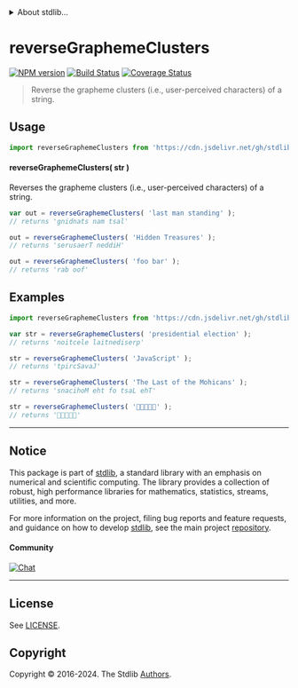 <!--

@license Apache-2.0

Copyright (c) 2023 The Stdlib Authors.

Licensed under the Apache License, Version 2.0 (the "License");
you may not use this file except in compliance with the License.
You may obtain a copy of the License at

   http://www.apache.org/licenses/LICENSE-2.0

Unless required by applicable law or agreed to in writing, software
distributed under the License is distributed on an "AS IS" BASIS,
WITHOUT WARRANTIES OR CONDITIONS OF ANY KIND, either express or implied.
See the License for the specific language governing permissions and
limitations under the License.

-->


<details>
  <summary>
    About stdlib...
  </summary>
  <p>We believe in a future in which the web is a preferred environment for numerical computation. To help realize this future, we've built stdlib. stdlib is a standard library, with an emphasis on numerical and scientific computation, written in JavaScript (and C) for execution in browsers and in Node.js.</p>
  <p>The library is fully decomposable, being architected in such a way that you can swap out and mix and match APIs and functionality to cater to your exact preferences and use cases.</p>
  <p>When you use stdlib, you can be absolutely certain that you are using the most thorough, rigorous, well-written, studied, documented, tested, measured, and high-quality code out there.</p>
  <p>To join us in bringing numerical computing to the web, get started by checking us out on <a href="https://github.com/stdlib-js/stdlib">GitHub</a>, and please consider <a href="https://opencollective.com/stdlib">financially supporting stdlib</a>. We greatly appreciate your continued support!</p>
</details>

# reverseGraphemeClusters

[![NPM version][npm-image]][npm-url] [![Build Status][test-image]][test-url] [![Coverage Status][coverage-image]][coverage-url] <!-- [![dependencies][dependencies-image]][dependencies-url] -->

> Reverse the grapheme clusters (i.e., user-perceived characters) of a string.



<section class="usage">

## Usage

```javascript
import reverseGraphemeClusters from 'https://cdn.jsdelivr.net/gh/stdlib-js/string-base-reverse-grapheme-clusters@v0.2.0-deno/mod.js';
```

#### reverseGraphemeClusters( str )

Reverses the grapheme clusters (i.e., user-perceived characters) of a string.

```javascript
var out = reverseGraphemeClusters( 'last man standing' );
// returns 'gnidnats nam tsal'

out = reverseGraphemeClusters( 'Hidden Treasures' );
// returns 'serusaerT neddiH'

out = reverseGraphemeClusters( 'foo bar' );
// returns 'rab oof'
```

</section>

<!-- /.usage -->

<section class="examples">

## Examples

<!-- eslint no-undef: "error" -->

```javascript
import reverseGraphemeClusters from 'https://cdn.jsdelivr.net/gh/stdlib-js/string-base-reverse-grapheme-clusters@v0.2.0-deno/mod.js';

var str = reverseGraphemeClusters( 'presidential election' );
// returns 'noitcele laitnediserp'

str = reverseGraphemeClusters( 'JavaScript' );
// returns 'tpircSavaJ'

str = reverseGraphemeClusters( 'The Last of the Mohicans' );
// returns 'snacihoM eht fo tsaL ehT'

str = reverseGraphemeClusters( '🐶🐮🐷🐰🐸' );
// returns '🐸🐰🐷🐮🐶'
```

</section>

<!-- /.examples -->

<!-- Section for related `stdlib` packages. Do not manually edit this section, as it is automatically populated. -->

<section class="related">

</section>

<!-- /.related -->

<!-- Section for all links. Make sure to keep an empty line after the `section` element and another before the `/section` close. -->


<section class="main-repo" >

* * *

## Notice

This package is part of [stdlib][stdlib], a standard library with an emphasis on numerical and scientific computing. The library provides a collection of robust, high performance libraries for mathematics, statistics, streams, utilities, and more.

For more information on the project, filing bug reports and feature requests, and guidance on how to develop [stdlib][stdlib], see the main project [repository][stdlib].

#### Community

[![Chat][chat-image]][chat-url]

---

## License

See [LICENSE][stdlib-license].


## Copyright

Copyright &copy; 2016-2024. The Stdlib [Authors][stdlib-authors].

</section>

<!-- /.stdlib -->

<!-- Section for all links. Make sure to keep an empty line after the `section` element and another before the `/section` close. -->

<section class="links">

[npm-image]: http://img.shields.io/npm/v/@stdlib/string-base-reverse-grapheme-clusters.svg
[npm-url]: https://npmjs.org/package/@stdlib/string-base-reverse-grapheme-clusters

[test-image]: https://github.com/stdlib-js/string-base-reverse-grapheme-clusters/actions/workflows/test.yml/badge.svg?branch=v0.2.0
[test-url]: https://github.com/stdlib-js/string-base-reverse-grapheme-clusters/actions/workflows/test.yml?query=branch:v0.2.0

[coverage-image]: https://img.shields.io/codecov/c/github/stdlib-js/string-base-reverse-grapheme-clusters/main.svg
[coverage-url]: https://codecov.io/github/stdlib-js/string-base-reverse-grapheme-clusters?branch=main

<!--

[dependencies-image]: https://img.shields.io/david/stdlib-js/string-base-reverse-grapheme-clusters.svg
[dependencies-url]: https://david-dm.org/stdlib-js/string-base-reverse-grapheme-clusters/main

-->

[chat-image]: https://img.shields.io/gitter/room/stdlib-js/stdlib.svg
[chat-url]: https://app.gitter.im/#/room/#stdlib-js_stdlib:gitter.im

[stdlib]: https://github.com/stdlib-js/stdlib

[stdlib-authors]: https://github.com/stdlib-js/stdlib/graphs/contributors

[umd]: https://github.com/umdjs/umd
[es-module]: https://developer.mozilla.org/en-US/docs/Web/JavaScript/Guide/Modules

[deno-url]: https://github.com/stdlib-js/string-base-reverse-grapheme-clusters/tree/deno
[deno-readme]: https://github.com/stdlib-js/string-base-reverse-grapheme-clusters/blob/deno/README.md
[umd-url]: https://github.com/stdlib-js/string-base-reverse-grapheme-clusters/tree/umd
[umd-readme]: https://github.com/stdlib-js/string-base-reverse-grapheme-clusters/blob/umd/README.md
[esm-url]: https://github.com/stdlib-js/string-base-reverse-grapheme-clusters/tree/esm
[esm-readme]: https://github.com/stdlib-js/string-base-reverse-grapheme-clusters/blob/esm/README.md
[branches-url]: https://github.com/stdlib-js/string-base-reverse-grapheme-clusters/blob/main/branches.md

[stdlib-license]: https://raw.githubusercontent.com/stdlib-js/string-base-reverse-grapheme-clusters/main/LICENSE

</section>

<!-- /.links -->
